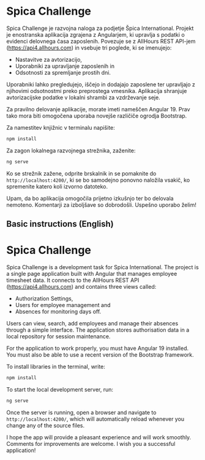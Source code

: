 # Spica Challenge

Spica Challenge je razvojna naloga za podjetje Špica International. Projekt je enostranska aplikacija zgrajena z Angularjem, ki upravlja s podatki o evidenci delovnega časa zaposlenih. Povezuje se z AllHours REST API-jem (https://api4.allhours.com) in vsebuje tri poglede, ki se imenujejo:
- Nastavitve za avtorizacijo,
- Uporabniki za upravljanje zaposlenih in
- Odsotnosti za spremljanje prostih dni.

Uporabniki lahko pregledujejo, iščejo in dodajajo zaposlene ter upravljajo z njihovimi odsotnostmi preko preprostega vmesnika. Aplikacija shranjuje avtorizacijske podatke v lokalni shrambi za vzdrževanje seje.

Za pravilno delovanje aplikacije, morate imeti nameščen Angular 19. Prav tako mora biti omogočena uporaba novejše različiče ogrodja Bootstrap.

Za namestitev knjižnic v terminalu napišite:

```bash
npm install
```

Za zagon lokalnega razvojnega strežnika, zaženite:

```bash
ng serve
```

Ko se strežnik zažene, odprite brskalnik in se pomaknite do `http://localhost:4200/`, ki se bo samodejno ponovno naložila vsakič, ko spremenite katero koli izvorno datoteko.

Upam, da bo aplikacija omogočila prijetno izkušnjo ter bo delovala nemoteno. Komentarji za izboljšave so dobrodošli. Uspešno uporabo želim!

## Basic instructions (English)
# Spica Challenge

Spica Challenge is a development task for Spica International. The project is a single page application built with Angular that manages employee timesheet data. It connects to the AllHours REST API (https://api4.allhours.com) and contains three views called:
- Authorization Settings,
- Users for employee management and
- Absences for monitoring days off.

Users can view, search, add employees and manage their absences through a simple interface. The application stores authorisation data in a local repository for session maintenance.

For the application to work properly, you must have Angular 19 installed. You must also be able to use a recent version of the Bootstrap framework.

To install libraries in the terminal, write:

```bash
npm install
```

To start the local development server, run:

```bash
ng serve
```

Once the server is running, open a browser and navigate to `http://localhost:4200/`, which will automatically reload whenever you change any of the source files.

I hope the app will provide a pleasant experience and will work smoothly. Comments for improvements are welcome. I wish you a successful application!
